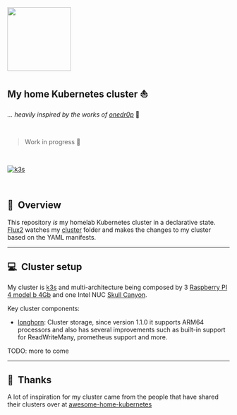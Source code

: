 <img src="https://k3s.io/images/logo-k3s.svg" width="144px" height="144px"/>
<br />

## My home Kubernetes cluster :sailboat:
_... heavily inspired by the works of [onedr0p](https://onedr0p.github.io/home-cluster/)_ :rocket:

<br />

> Work in progress :construction_worker:

<br/>

[![k3s](https://img.shields.io/badge/k3s-v1.21.2-blue?style=for-the-badge)](https://k3s.io/)

<br/>

## :book:&nbsp; Overview

This repository _is_ my homelab Kubernetes cluster in a declarative state. [Flux2](https://github.com/fluxcd/flux2) watches my [cluster](./cluster/) folder and makes the changes to my cluster based on the YAML manifests.

---

## :computer:&nbsp; Cluster setup

My cluster is [k3s](https://k3s.io/) and multi-architecture being composed by 3 [Raspberry PI 4 model b 4Gb](https://www.raspberrypi.org/products/raspberry-pi-4-model-b/) and one Intel NUC [Skull Canyon](https://www.intel.com/content/www/us/en/products/docs/boards-kits/nuc/nuc-kit-nuc6i7kyk-features-configurations-video.html). 

Key cluster components:

  - [longhorn](https://longhorn.io/): Cluster storage, since version 1.1.0 it supports ARM64 processors and also has several improvements such as built-in support for ReadWriteMany, prometheus support and more.
  
  TODO: more to come

---


## :handshake:&nbsp; Thanks

A lot of inspiration for my cluster came from the people that have shared their clusters over at [awesome-home-kubernetes](https://github.com/k8s-at-home/awesome-home-kubernetes)
